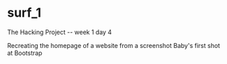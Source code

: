 # surf_1
The Hacking Project -- week 1 day 4

Recreating the homepage of a website from a screenshot
Baby's first shot at Bootstrap
